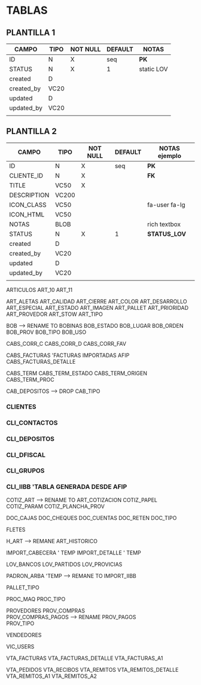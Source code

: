 # TABLAS
## PLANTILLA 1
|CAMPO|TIPO|NOT NULL|DEFAULT|NOTAS|
|-|-|-|-|-|
|ID|N|X|seq|**PK**|
|STATUS|N|X|1|static LOV|
|created|D|||||
|created_by|VC20||||
|updated|D||||
|updated_by|VC20||||
|||||||

## PLANTILLA 2
|CAMPO|TIPO|NOT NULL|DEFAULT|NOTAS ejemplo|
|-|-|-|-|-|
|ID|N|X|seq|**PK**|
|CLIENTE_ID|N|X||**FK**|
|TITLE|VC50|X|||
|DESCRIPTION|VC200||||
|ICON_CLASS|VC50|||fa-user fa-lg|
|ICON_HTML|VC50||||
|NOTAS|BLOB|||rich textbox|
|STATUS|N|X|1|**STATUS_LOV**|
|created|D|||||
|created_by|VC20||||
|updated|D||||
|updated_by|VC20||||
|||||||

ARTICULOS
ART_10
ART_11

ART_ALETAS
ART_CALIDAD
ART_CIERRE
ART_COLOR
ART_DESARROLLO
ART_ESPECIAL
ART_ESTADO
ART_IMAGEN
ART_PALLET
ART_PRIORIDAD
ART_PROVEDOR
ART_STOW
ART_TIPO

BOB --> RENAME TO BOBINAS
BOB_ESTADO
BOB_LUGAR
BOB_ORDEN
BOB_PROV
BOB_TIPO
BOB_USO

CABS_CORR_C
CABS_CORR_D
CABS_CORR_FAV

CABS_FACTURAS                'FACTURAS IMPORTADAS AFIP
CABS_FACTURAS_DETALLE 

CABS_TERM
CABS_TERM_ESTADO
CABS_TERM_ORIGEN
CABS_TERM_PROC

CAB_DEPOSITOS --> DROP
CAB_TIPO

### CLIENTES
### CLI_CONTACTOS
### CLI_DEPOSITOS
### CLI_DFISCAL
### CLI_GRUPOS
### CLI_IIBB       'TABLA GENERADA DESDE AFIP

COTIZ_ART  --> RENAME TO ART_COTIZACION
COTIZ_PAPEL
COTIZ_PARAM
COTIZ_PLANCHA_PROV

DOC_CAJAS
DOC_CHEQUES
DOC_CUENTAS
DOC_RETEN
DOC_TIPO

FLETES

H_ART --> REMANE ART_HISTORICO

IMPORT_CABECERA  ' TEMP
IMPORT_DETALLE   ' TEMP

LOV_BANCOS
LOV_PARTIDOS
LOV_PROVICIAS

PADRON_ARBA 'TEMP --> REMANE TO IMPORT_IIBB

PALLET_TIPO

PROC_MAQ
PROC_TIPO

PROVEDORES
PROV_COMPRAS       
PROV_COMPRAS_PAGOS  --> RENAME 
PROV_PAGOS            
PROV_TIPO

VENDEDORES

VIC_USERS

VTA_FACTURAS
VTA_FACTURAS_DETALLE
VTA_FACTURAS_A1

VTA_PEDIDOS
VTA_RECIBOS
VTA_REMITOS
VTA_REMITOS_DETALLE
VTA_REMITOS_A1
VTA_REMITOS_A2


